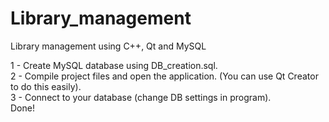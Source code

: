 # Library_management
Library management using C++, Qt and MySQL<br/>

1 - Create MySQL database using DB_creation.sql.<br/>
2 - Compile project files and open the application. (You can use Qt Creator to do this easily).<br/>
3 - Connect to your database (change DB settings in program).<br/>
Done!

